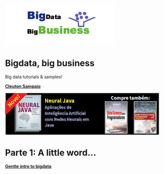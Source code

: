 ![](./bigdatabigbusiness.png)

# Bigdata, big business

Big data tutorials & samples!

[**Cleuton Sampaio**](https://github.com/cleuton)

[![](./banner_livros2.png)](https://www.lcm.com.br/site/#livros/busca?term=cleuton)

# Parte 1: A little word...
[**Gentle intro to bigdata**](./alittleword)


